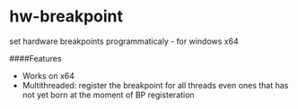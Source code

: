 # hw-breakpoint
set hardware breakpoints programmaticaly - for windows x64

####Features

* Works on x64
* Multithreaded: register the breakpoint for all threads even ones that has not yet born at the moment of BP registeration
